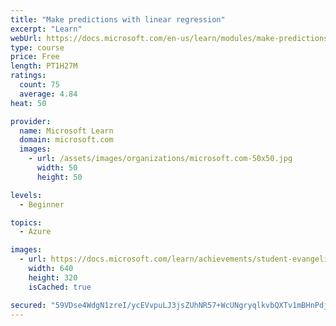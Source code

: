 ```yaml
---
title: "Make predictions with linear regression"
excerpt: "Learn"
webUrl: https://docs.microsoft.com/en-us/learn/modules/make-predictions-with-linear-regression/
type: course
price: Free
length: PT1H27M
ratings:
  count: 75
  average: 4.84
heat: 50

provider:
  name: Microsoft Learn
  domain: microsoft.com
  images:
    - url: /assets/images/organizations/microsoft.com-50x50.jpg
      width: 50
      height: 50

levels:
  - Beginner

topics:
  - Azure

images:
  - url: https://docs.microsoft.com/learn/achievements/student-evangelism/make-predictions-with-linear-regression-social.png
    width: 640
    height: 320
    isCached: true

secured: "59VDse4WdgN1zreI/ycEVvpuLJ3jsZUhNR57+WcUNgryqlkvbQXTv1mBHnPdjuzx1DBsRv5dHTZyuo3X1BoR7AsxYaM3qQRMIBsvBP3+yDEGspm+zCOYSKCHy45NfIoIY5nuLFsSKbK30cODwcQ2pILKmQB1Hu80FCh7edr3HoG6Ew7pDtaMZBCNTm/c1yaToaefu9wRYg0fyPQQk3+fuh++zjcnqsSjnDz6INNazezR5iqPUz+0WEW3jRxeasGCzPSVj/CYl/CuXNqMklAQf1LomTJ9F8zUBMrMaueDO41m1VrCj20qegCyyjrnqVEDJgpRO/pC7iq0ZfEOnmGKoScd+5X9lcGmfnUhlLQlKJv/aM3vTW9LJXC1NIGxSk0RIAvFE6USreXsN15M8J+GALv1XyXAFXX/+DIKRX7NsoI=;rvbrmwauHohc2Ka2rDFQ+g=="
---
```


